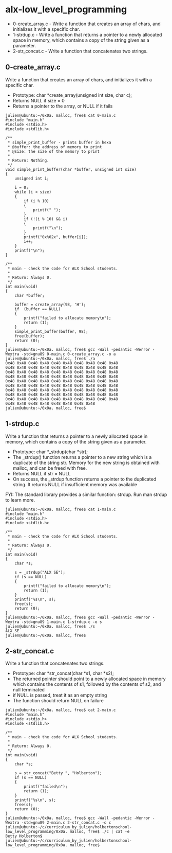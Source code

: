 # alx-low_level_programming
* 0-create_array.c - Write a function that creates an array of chars, and initializes it with a specific char.
* 1-strdup.c - Write a function that returns a pointer to a newly allocated space in memory, which contains a copy of the string given as a parameter.
* 2-str_concat.c - Write a function that concatenates two strings.


## 0-create_array.c ##

Write a function that creates an array of chars, and initializes it with a specific char.

* Prototype: char *create_array(unsigned int size, char c);
* Returns NULL if size = 0
* Returns a pointer to the array, or NULL if it fails

~~~~
julien@ubuntu:~/0x0a. malloc, free$ cat 0-main.c 
#include "main.h"
#include <stdio.h>
#include <stdlib.h>

/**
 * simple_print_buffer - prints buffer in hexa
 * @buffer: the address of memory to print
 * @size: the size of the memory to print
 *
 * Return: Nothing.
 */
void simple_print_buffer(char *buffer, unsigned int size)
{
    unsigned int i;

    i = 0;
    while (i < size)
    {
        if (i % 10)
        {
            printf(" ");
        }
        if (!(i % 10) && i)
        {
            printf("\n");
        }
        printf("0x%02x", buffer[i]);
        i++;
    }
    printf("\n");
}

/**
 * main - check the code for ALX School students.
 *
 * Return: Always 0.
 */
int main(void)
{
    char *buffer;

    buffer = create_array(98, 'H');
    if  (buffer == NULL)
    {
        printf("failed to allocate memory\n");
        return (1);
    }
    simple_print_buffer(buffer, 98);
    free(buffer);
    return (0);
}
julien@ubuntu:~/0x0a. malloc, free$ gcc -Wall -pedantic -Werror -Wextra -std=gnu89 0-main.c 0-create_array.c -o a
julien@ubuntu:~/0x0a. malloc, free$ ./a 
0x48 0x48 0x48 0x48 0x48 0x48 0x48 0x48 0x48 0x48
0x48 0x48 0x48 0x48 0x48 0x48 0x48 0x48 0x48 0x48
0x48 0x48 0x48 0x48 0x48 0x48 0x48 0x48 0x48 0x48
0x48 0x48 0x48 0x48 0x48 0x48 0x48 0x48 0x48 0x48
0x48 0x48 0x48 0x48 0x48 0x48 0x48 0x48 0x48 0x48
0x48 0x48 0x48 0x48 0x48 0x48 0x48 0x48 0x48 0x48
0x48 0x48 0x48 0x48 0x48 0x48 0x48 0x48 0x48 0x48
0x48 0x48 0x48 0x48 0x48 0x48 0x48 0x48 0x48 0x48
0x48 0x48 0x48 0x48 0x48 0x48 0x48 0x48 0x48 0x48
0x48 0x48 0x48 0x48 0x48 0x48 0x48 0x48
julien@ubuntu:~/0x0a. malloc, free$ 
~~~~


## 1-strdup.c ##
Write a function that returns a pointer to a newly allocated space in memory, which contains a copy of the string given as a parameter.

* Prototype: char *_strdup(char *str);
* The _strdup() function returns a pointer to a new string which is a duplicate of the string str. Memory for the new string is obtained with malloc, and can be freed with free.
* Returns NULL if str = NULL
* On success, the _strdup function returns a pointer to the duplicated string. It returns NULL if insufficient memory was available

FYI: The standard library provides a similar function: strdup. Run man strdup to learn more.

~~~~
julien@ubuntu:~/0x0a. malloc, free$ cat 1-main.c
#include "main.h"
#include <stdio.h>
#include <stdlib.h>

/**
 * main - check the code for ALX School students.
 *
 * Return: Always 0.
 */
int main(void)
{
    char *s;

    s = _strdup("ALX SE");
    if (s == NULL)
    {
        printf("failed to allocate memory\n");
        return (1);
    }
    printf("%s\n", s);
    free(s);
    return (0);
}
julien@ubuntu:~/0x0a. malloc, free$ gcc -Wall -pedantic -Werror -Wextra -std=gnu89 1-main.c 1-strdup.c -o s
julien@ubuntu:~/0x0a. malloc, free$ ./s 
ALX SE
julien@ubuntu:~/0x0a. malloc, free$ 
~~~~


## 2-str_concat.c ##

Write a function that concatenates two strings.

* Prototype: char *str_concat(char *s1, char *s2);
* The returned pointer should point to a newly allocated space in memory which contains the contents of s1, followed by the contents of s2, and null terminated
* if NULL is passed, treat it as an empty string
* The function should return NULL on failure

~~~~
julien@ubuntu:~/0x0a. malloc, free$ cat 2-main.c
#include "main.h"
#include <stdio.h>
#include <stdlib.h>

/**
 * main - check the code for ALX School students.
 *
 * Return: Always 0.
 */
int main(void)
{
    char *s;

    s = str_concat("Betty ", "Holberton");
    if (s == NULL)
    {
        printf("failed\n");
        return (1);
    }
    printf("%s\n", s);
    free(s);
    return (0);
}
julien@ubuntu:~/0x0a. malloc, free$ gcc -Wall -pedantic -Werror -Wextra -std=gnu89 2-main.c 2-str_concat.c -o c
julien@ubuntu:~/c/curriculum_by_julien/holbertonschool-low_level_programming/0x0a. malloc, free$ ./c | cat -e
Betty Holberton$
julien@ubuntu:~/c/curriculum_by_julien/holbertonschool-low_level_programming/0x0a. malloc, free$ 
~~~~
